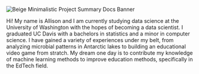 ![Beige Minimalistic Project Summary Docs Banner](https://github.com/user-attachments/assets/9f502611-ebd0-4acb-94c6-676dfd014622)

Hi! My name is Allison and I am currently studying data science at the University of Washington with the hopes of becoming a data scientist. I graduated UC Davis with a bachelors in statistics and a minor in computer science. I have gained a variety of experiences under my belt, from analyzing microbial patterns in Antarctic lakes to building an educational video game from stratch. My dream one day is to contribute my knowledge of machine learning methods to improve education methods, specifically in the EdTech field. 

